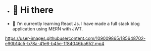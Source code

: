- <h1>👋 Hi there</h1>
- 🌱 I’m currently learning React Js.
I have made a full stack blog application using MERN with JWT. 




https://user-images.githubusercontent.com/109009865/185648702-e90b14c5-b78a-41e6-b45e-1f84046ba652.mp4



<!---
Kelvin-MKL/Kelvin-MKL is a ✨ special ✨ repository because its `README.md` (this file) appears on your GitHub profile.
You can click the Preview link to take a look at your changes.
--->
